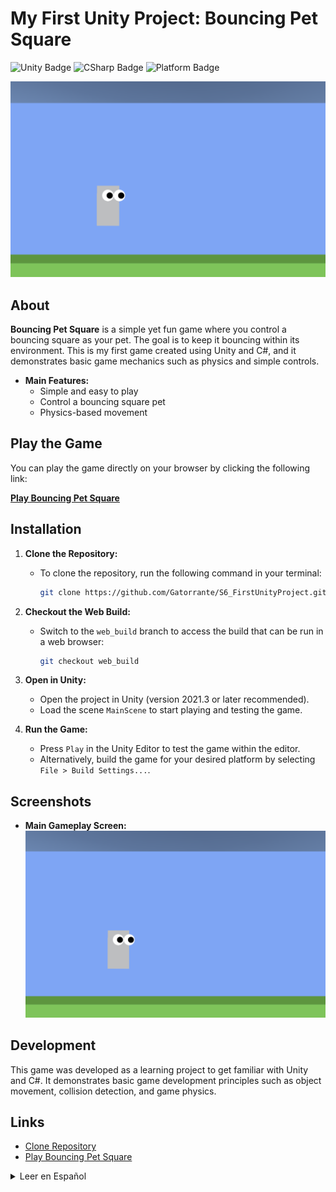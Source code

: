 # My First Unity Project: Bouncing Pet Square

![Unity Badge](https://img.shields.io/badge/Unity-2021.3-blue)
![CSharp Badge](https://img.shields.io/badge/C%23-yes-green)
![Platform Badge](https://img.shields.io/badge/Web-yes-lightgrey)

![Screenshot](screenshot.png)

## About

**Bouncing Pet Square** is a simple yet fun game where you control a bouncing square as your pet. The goal is to keep it bouncing within its environment. This is my first game created using Unity and C#, and it demonstrates basic game mechanics such as physics and simple controls.

- **Main Features:**
  - Simple and easy to play
  - Control a bouncing square pet
  - Physics-based movement

## Play the Game

You can play the game directly on your browser by clicking the following link:

[**Play Bouncing Pet Square**](https://gatorrante.github.io/S6_FirstUnityProject/)

## Installation

1. **Clone the Repository:**
   - To clone the repository, run the following command in your terminal:
     ```bash
     git clone https://github.com/Gatorrante/S6_FirstUnityProject.git
     ```

2. **Checkout the Web Build:**
   - Switch to the `web_build` branch to access the build that can be run in a web browser:
     ```bash
     git checkout web_build
     ```

3. **Open in Unity:**
   - Open the project in Unity (version 2021.3 or later recommended).
   - Load the scene `MainScene` to start playing and testing the game.

4. **Run the Game:**
   - Press `Play` in the Unity Editor to test the game within the editor.
   - Alternatively, build the game for your desired platform by selecting `File > Build Settings...`.

## Screenshots

- **Main Gameplay Screen:**
  ![Main Gameplay Screen](screenshot.png)

## Development

This game was developed as a learning project to get familiar with Unity and C#. It demonstrates basic game development principles such as object movement, collision detection, and game physics.

## Links

- [Clone Repository](https://github.com/Gatorrante/S6_FirstUnityProject)
- [Play Bouncing Pet Square](https://gatorrante.github.io/S6_FirstUnityProject/)

<details>
  <summary>Leer en Español</summary>

  # Mi Primer Proyecto en Unity: Mascota cuadrada que rebota (xD)

  ![Unity Badge](https://img.shields.io/badge/Unity-2021.3-blue)
  ![CSharp Badge](https://img.shields.io/badge/C%23-yes-green)
  ![Platform Badge](https://img.shields.io/badge/Web-yes-lightgrey)

  ![Captura de Pantalla](screenshot.png)

  ## Acerca de

  **Mascota cuadrada que rebota** es un juego simple pero divertido donde controlas un cuadrado rebotador como tu mascota. El objetivo es mantenerlo rebotando dentro de su entorno. Este es mi primer juego creado usando Unity y C#, y demuestra mecánicas de juego básicas como física y controles simples.

  - **Características Principales:**
    - Simple y fácil de jugar
    - Controla una mascota cuadrada rebotadora
    - Movimiento basado en física

  ## Jugar al Juego

  Puedes jugar al juego directamente en tu navegador haciendo clic en el siguiente enlace:

  [**Jugar a Cuadrado Mascota Rebotador**](https://gatorrante.github.io/S6_FirstUnityProject/)

  ## Instalación

  1. **Clonar el Repositorio:**
     - Para clonar el repositorio, ejecuta el siguiente comando en tu terminal:
       ```bash
       git clone https://github.com/Gatorrante/S6_FirstUnityProject.git
       ```

  2. **Cambiar a la Build Web:**
     - Cambia a la rama `web_build` para acceder a la build que puede ejecutarse en un navegador web:
       ```bash
       git checkout web_build
       ```

  3. **Abrir en Unity:**
     - Abre el proyecto en Unity (se recomienda la versión 2021.3 o posterior).
     - Carga la escena `MainScene` para comenzar a jugar y probar el juego.

  4. **Ejecutar el Juego:**
     - Presiona `Play` en el Editor de Unity para probar el juego dentro del editor.
     - Alternativamente, construye el juego para la plataforma que desees seleccionando `Archivo > Configuración de la Build...`.

  ## Capturas de Pantalla

  - **Pantalla Principal del Juego:**
    ![Pantalla Principal del Juego](screenshot.png)

  ## Desarrollo

  Este juego fue desarrollado como un proyecto de aprendizaje para familiarizarme con Unity y C#. Demuestra principios básicos de desarrollo de juegos como el movimiento de objetos, detección de colisiones y la física del juego.

  ## Enlaces

  - [Clonar Repositorio](https://github.com/Gatorrante/S6_FirstUnityProject)
  - [Jugar a Cuadrado Mascota Rebotador](https://gatorrante.github.io/S6_FirstUnityProject/)
</details>
